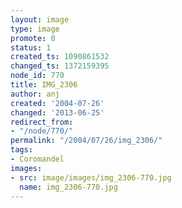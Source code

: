 ```yaml
---
layout: image
type: image
promote: 0
status: 1
created_ts: 1090861532
changed_ts: 1372159395
node_id: 770
title: IMG_2306
author: anj
created: '2004-07-26'
changed: '2013-06-25'
redirect_from:
- "/node/770/"
permalink: "/2004/07/26/img_2306/"
tags:
- Coromandel
images:
- src: image/images/img_2306-770.jpg
  name: img_2306-770.jpg
---
```


